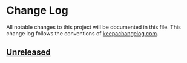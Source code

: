 # Change Log
All notable changes to this project will be documented in this file. This change log follows the conventions of [keepachangelog.com](http://keepachangelog.com/).

## [Unreleased][unreleased]

[unreleased]: https://github.com/JodyAlford/brabinger/compare/e3746be99deb6f69aea658549a7efe00af89d64b...HEAD


